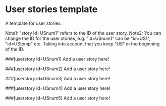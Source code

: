 # User stories template

A template for user stories.

Note1: "story id=USnum1" refers to the ID of the user story. 
Note2: You can change the ID for the user stories, e.g. "id=USnum1" can be "id=US1", "id=UStemp" etc. Taking into account that you keep "US" in the beginning of the ID.


###[userstory  id=USnum1]
Add a user story here!

###[userstory  id=USnum2]
Add a user story here!

###[userstory  id=USnum3]
Add a user story here!

###[userstory  id=USnum4]
Add a user story here!

###[userstory  id=USnum5]
Add a user story here!

